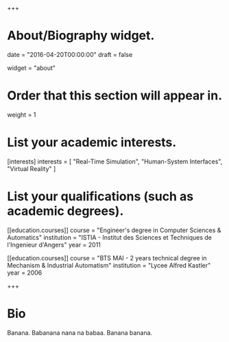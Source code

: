 +++
# About/Biography widget.

date = "2016-04-20T00:00:00"
draft = false

widget = "about"

# Order that this section will appear in.
weight = 1

# List your academic interests.
[interests]
  interests = [
    "Real-Time Simulation",
    "Human-System Interfaces",
    "Virtual Reality"
  ]

# List your qualifications (such as academic degrees).
[[education.courses]]
  course = "Engineer's degree in Computer Sciences & Automatics"
  institution = "ISTIA - Institut des Sciences et Techniques de l'Ingenieur d'Angers"
  year = 2011

[[education.courses]]
  course = "BTS MAI - 2 years technical degree in Mechanism & Industrial Automatism"
  institution = "Lycee Alfred Kastler"
  year = 2006
 
+++

# Bio

Banana. Babanana nana na babaa. Banana banana.
